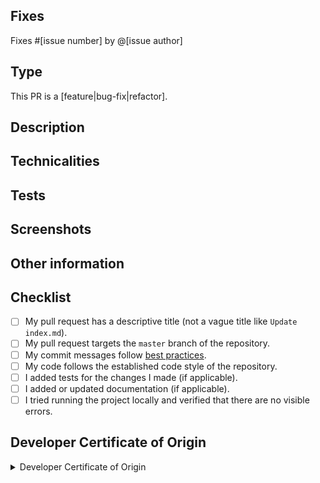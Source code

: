 ## Fixes
<!-- If PR only partly solves an issue, replace 'Fixes' below with 'Partially addresses'. -->
<!-- If there is no issue being resolved, delete the section entirely. -->
Fixes #[issue number] by @[issue author]

## Type
<!-- Choose from one of these options -->
This PR is a [feature|bug-fix|refactor].

## Description
<!-- A clear and concise description of what the pull request does. -->

## Technicalities
<!-- Notable technical details about the implementation; or delete the section entirely. -->

## Tests
<!-- Steps for the reviewer to verify that this PR fixes the problem; or delete the section entirely. -->

## Screenshots
<!-- Add screenshots to show the problem and the solution; or delete the section entirely. -->

## Other information
<!-- Add any other information below; or delete the section entirely. -->

## Checklist
<!-- Replace  the [ ] with [x] to check the boxes. --> 
- [ ] My pull request has a descriptive title (not a vague title like `Update
  index.md`).
- [ ] My pull request targets the `master` branch of the repository.
- [ ] My commit messages follow [best practices][best_practices].
- [ ] My code follows the established code style of the repository.
- [ ] I added tests for the changes I made (if applicable).
- [ ] I added or updated documentation (if applicable).
- [ ] I tried running the project locally and verified that there are no
  visible errors.

[best_practices]:https://gist.github.com/robertpainsi/b632364184e70900af4ab688decf6f53

## Developer Certificate of Origin
<!-- Make sure you read and understand the following attestation. -->

<details>
<summary>Developer Certificate of Origin</summary>

```
Developer Certificate of Origin
Version 1.1

Copyright (C) 2004, 2006 The Linux Foundation and its contributors.
1 Letterman Drive
Suite D4700
San Francisco, CA, 94129

Everyone is permitted to copy and distribute verbatim copies of this
license document, but changing it is not allowed.


Developer's Certificate of Origin 1.1

By making a contribution to this project, I certify that:

(a) The contribution was created in whole or in part by me and I
    have the right to submit it under the open source license
    indicated in the file; or

(b) The contribution is based upon previous work that, to the best
    of my knowledge, is covered under an appropriate open source
    license and I have the right under that license to submit that
    work with modifications, whether created in whole or in part
    by me, under the same open source license (unless I am
    permitted to submit under a different license), as indicated
    in the file; or

(c) The contribution was provided directly to me by some other
    person who certified (a), (b) or (c) and I have not modified
    it.

(d) I understand and agree that this project and the contribution
    are public and that a record of the contribution (including all
    personal information I submit with it, including my sign-off) is
    maintained indefinitely and may be redistributed consistent with
    this project or the open source license(s) involved.
```

</details>
